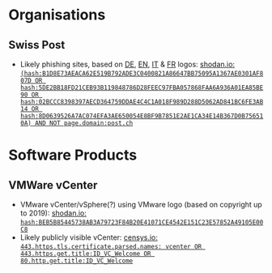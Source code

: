 # Organisations
## Swiss Post
* Likely phishing sites, based on [DE](https://www.post.ch/-/media/portal-opp/global/logos/logo---die-post.svg?vs=2&sc_lang=de), [EN](https://www.post.ch/-/media/portal-opp/global/logos/logo---die-post.svg?vs=2&sc_lang=en), [IT](https://www.post.ch/-/media/portal-opp/global/logos/logo---die-post.svg?vs=2&sc_lang=it) & [FR](https://www.post.ch/-/media/portal-opp/global/logos/logo---die-post.svg?vs=2&sc_lang=fr) logos: [shodan.io: `(hash:B1D8E73AEACA62E519B792ADE3C0400821A86647BB75095A1367AE0301AF807D OR hash:5DE2BB18FD21CEB93B119848786D28FEEC97FBA057868FAA6A936A01EA85BE90 OR hash:02BCCC8398397AECD364759DDAE4C4C1A018F989D288D5062AD841BC6FE3AB14 OR hash:8D0639526A7AC074EFA3AE650054E8BF9B7851E2AE1CA34E14B367D0B756510A) AND NOT page.domain:post.ch`](https://urlscan.io/search/#(hash%3AB1D8E73AEACA62E519B792ADE3C0400821A86647BB75095A1367AE0301AF807D%20OR%20hash%3A5DE2BB18FD21CEB93B119848786D28FEEC97FBA057868FAA6A936A01EA85BE90%20OR%20hash%3A02BCCC8398397AECD364759DDAE4C4C1A018F989D288D5062AD841BC6FE3AB14%20OR%20hash%3A8D0639526A7AC074EFA3AE650054E8BF9B7851E2AE1CA34E14B367D0B756510A)%20AND%20NOT%20page.domain%3Apost.ch)

# Software Products
## VMWare vCenter
* VMware vCenter/vSphere(?)  using VMware logo (based on copyright up to 2019): [shodan.io: `hash:BEB5B85445738AB3A79723F84B20E41071CE4542E151C23E57852A49105E00C8`](https://urlscan.io/search/#hash%3ABEB5B85445738AB3A79723F84B20E41071CE4542E151C23E57852A49105E00C8)
* Likely publicly visible vCenter: [censys.io: `443.https.tls.certificate.parsed.names: vcenter OR 443.https.get.title:ID_VC_Welcome OR 80.http.get.title:ID_VC_Welcome`](https://censys.io/ipv4?q=443.https.tls.certificate.parsed.names%3A+vcenter+OR+443.https.get.title%3AID_VC_Welcome+OR+80.http.get.title%3AID_VC_Welcome)